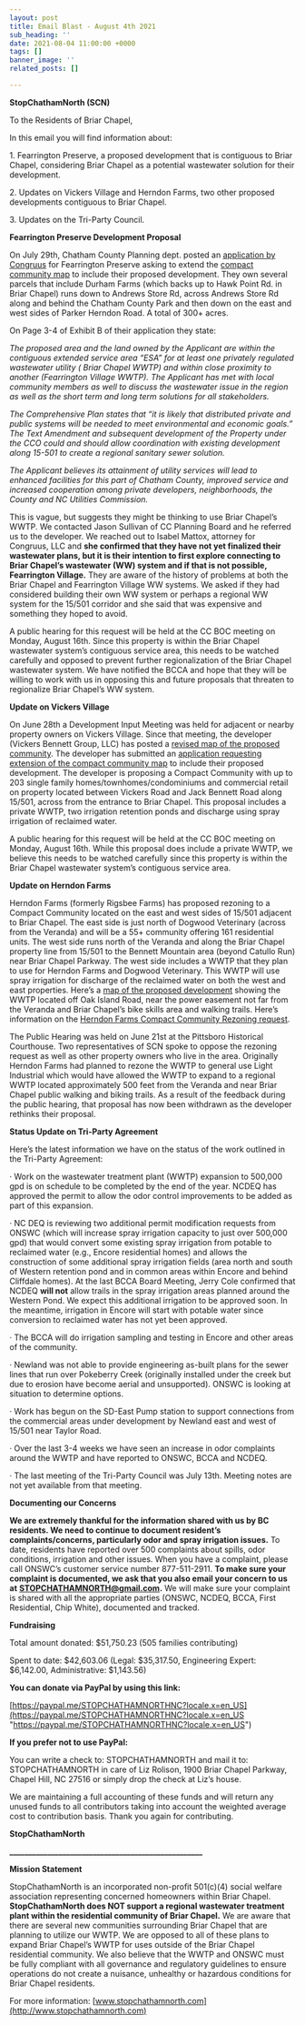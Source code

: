 ```yaml
---
layout: post
title: Email Blast - August 4th 2021
sub_heading: ''
date: 2021-08-04 11:00:00 +0000
tags: []
banner_image: ''
related_posts: []

---
```

**StopChathamNorth (SCN)**

To the Residents of Briar Chapel,

In this email you will find information about:

1\. Fearrington Preserve, a proposed development that is contiguous to Briar Chapel, considering Briar Chapel as a potential wastewater solution for their development.

2\. Updates on Vickers Village and Herndon Farms, two other proposed developments contiguous to Briar Chapel.

3\. Updates on the Tri-Party Council.

**Fearrington Preserve Development Proposal**

On July 29th, Chatham County Planning dept. posted an [application by Congruus](https://www.chathamcountync.gov/government/departments-programs/planning/rezonings-subdivision-cases/2021-items/fearrington-preserve-congruus-cco-text-and-map-amendment) for Fearrington Preserve asking to extend the [compact community map](https://www.chathamcountync.gov/home/showpublisheddocument/56583/637629762403830000) to include their proposed development. They own several parcels that include Durham Farms (which backs up to Hawk Point Rd. in Briar Chapel) runs down to Andrews Store Rd, across Andrews Store Rd along and behind the Chatham County Park and then down on the east and west sides of Parker Herndon Road. A total of 300+ acres.

On Page 3-4 of Exhibit B of their application they state:

_The proposed area and the land owned by the Applicant are within the contiguous extended service area “ESA” for at least one privately regulated wastewater utility ( Briar Chapel WWTP) and within close proximity to another (Fearrington Village WWTP). The Applicant has met with local community members as well to discuss the wastewater issue in the region as well as the short term and long term solutions for all stakeholders._

_The Comprehensive Plan states that “it is likely that distributed private and public systems will be needed to meet environmental and economic goals.” The Text Amendment and subsequent development of the Property under the CCO could and should allow coordination with existing development along 15-501 to create a regional sanitary sewer solution._

_The Applicant believes its attainment of utility services will lead to enhanced facilities for this part of Chatham County, improved service and increased cooperation among private developers, neighborhoods, the County and NC Utilities Commission._

This is vague, but suggests they might be thinking to use Briar Chapel’s WWTP. We contacted Jason Sullivan of CC Planning Board and he referred us to the developer. We reached out to Isabel Mattox, attorney for Congruus, LLC and **she confirmed that they have not yet finalized their wastewater plans, but it is their intention to first explore connecting to Briar Chapel’s wastewater (WW) system and if that is not possible, Fearrington Village.** They are aware of the history of problems at both the Briar Chapel and Fearrington Village WW systems. We asked if they had considered building their own WW system or perhaps a regional WW system for the 15/501 corridor and she said that was expensive and something they hoped to avoid.

A public hearing for this request will be held at the CC BOC meeting on Monday, August 16th. Since this property is within the Briar Chapel wastewater system’s contiguous service area, this needs to be watched carefully and opposed to prevent further regionalization of the Briar Chapel wastewater system. We have notified the BCCA and hope that they will be willing to work with us in opposing this and future proposals that threaten to regionalize Briar Chapel’s WW system.

**Update on Vickers Village**

On June 28th a Development Input Meeting was held for adjacent or nearby property owners on Vickers Village. Since that meeting, the developer (Vickers Bennett Group, LLC) has posted a [revised map of the proposed community](https://www.chathamcountync.gov/home/showpublisheddocument/56611/637629805040900000). The developer has submitted an [application requesting extension of the compact community map](https://www.chathamcountync.gov/government/departments-programs/planning/rezonings-subdivision-cases/2021-items/vickers-village-cco-rezoning) to include their proposed development. The developer is proposing a Compact Community with up to 203 single family homes/townhomes/condominiums and commercial retail on property located between Vickers Road and Jack Bennett Road along 15/501, across from the entrance to Briar Chapel. This proposal includes a private WWTP, two irrigation retention ponds and discharge using spray irrigation of reclaimed water.

A public hearing for this request will be held at the CC BOC meeting on Monday, August 16th. While this proposal does include a private WWTP, we believe this needs to be watched carefully since this property is within the Briar Chapel wastewater system’s contiguous service area.

**Update on Herndon Farms**

Herndon Farms (formerly Rigsbee Farms) has proposed rezoning to a Compact Community located on the east and west sides of 15/501 adjacent to Briar Chapel. The east side is just north of Dogwood Veterinary (across from the Veranda) and will be a 55+ community offering 161 residential units. The west side runs north of the Veranda and along the Briar Chapel property line from 15/501 to the Bennett Mountain area (beyond Catullo Run) near Briar Chapel Parkway. The west side includes a WWTP that they plan to use for Herndon Farms and Dogwood Veterinary. This WWTP will use spray irrigation for discharge of the reclaimed water on both the west and east properties. Here’s a [map of the proposed development](https://www.chathamcountync.gov/home/showpublisheddocument/55767/637575348638970000) showing the WWTP located off Oak Island Road, near the power easement not far from the Veranda and Briar Chapel’s bike skills area and walking trails. Here’s information on the [Herndon Farms Compact Community Rezoning request](https://www.chathamcountync.gov/government/departments-programs/planning/rezonings-subdivision-cases/2021-items/herndon-farms-compact-community-rezoning).

The Public Hearing was held on June 21st at the Pittsboro Historical Courthouse. Two representatives of SCN spoke to oppose the rezoning request as well as other property owners who live in the area. Originally Herndon Farms had planned to rezone the WWTP to general use Light Industrial which would have allowed the WWTP to expand to a regional WWTP located approximately 500 feet from the Veranda and near Briar Chapel public walking and biking trails. As a result of the feedback during the public hearing, that proposal has now been withdrawn as the developer rethinks their proposal.

**Status Update on Tri-Party Agreement**

Here’s the latest information we have on the status of the work outlined in the Tri-Party Agreement:

· Work on the wastewater treatment plant (WWTP) expansion to 500,000 gpd is on schedule to be completed by the end of the year. NCDEQ has approved the permit to allow the odor control improvements to be added as part of this expansion.

· NC DEQ is reviewing two additional permit modification requests from ONSWC (which will increase spray irrigation capacity to just over 500,000 gpd) that would convert some existing spray irrigation from potable to reclaimed water (e.g., Encore residential homes) and allows the construction of some additional spray irrigation fields (area north and south of Western retention pond and in common areas within Encore and behind Cliffdale homes). At the last BCCA Board Meeting, Jerry Cole confirmed that NCDEQ **will not** allow trails in the spray irrigation areas planned around the Western Pond. We expect this additional irrigation to be approved soon. In the meantime, irrigation in Encore will start with potable water since conversion to reclaimed water has not yet been approved.

· The BCCA will do irrigation sampling and testing in Encore and other areas of the community.

· Newland was not able to provide engineering as-built plans for the sewer lines that run over Pokeberry Creek (originally installed under the creek but due to erosion have become aerial and unsupported). ONSWC is looking at situation to determine options.

· Work has begun on the SD-East Pump station to support connections from the commercial areas under development by Newland east and west of 15/501 near Taylor Road.

· Over the last 3-4 weeks we have seen an increase in odor complaints around the WWTP and have reported to ONSWC, BCCA and NCDEQ.

· The last meeting of the Tri-Party Council was July 13th. Meeting notes are not yet available from that meeting.

**Documenting our Concerns**

**We are extremely thankful for the information shared with us by BC residents. We need to continue to document resident’s complaints/concerns, particularly odor and spray irrigation issues.** To date, residents have reported over 500 complaints about spills, odor conditions, irrigation and other issues. When you have a complaint, please call ONSWC’s customer service number 877-511-2911. **To make sure your complaint is documented, we ask that you also email your concern to us at** [**STOPCHATHAMNORTH@gmail.com**](mailto:STOPCHATHAMNORTH@gmail.com)**.** We will make sure your complaint is shared with all the appropriate parties (ONSWC, NCDEQ, BCCA, First Residential, Chip White), documented and tracked.

**Fundraising**

Total amount donated: $51,750.23 (505 families contributing)

Spent to date: $42,603.06 (Legal: $35,317.50, Engineering Expert: $6,142.00, Administrative: $1,143.56)

**You can donate via PayPal by using this link:**

[https://paypal.me/STOPCHATHAMNORTHNC?locale.x=en_US](https://paypal.me/STOPCHATHAMNORTHNC?locale.x=en_US "https://paypal.me/STOPCHATHAMNORTHNC?locale.x=en_US")

**If you prefer not to use PayPal:**

You can write a check to: STOPCHATHAMNORTH and mail it to: STOPCHATHAMNORTH in care of Liz Rolison, 1900 Briar Chapel Parkway, Chapel Hill, NC 27516 or simply drop the check at Liz’s house.

We are maintaining a full accounting of these funds and will return any unused funds to all contributors taking into account the weighted average cost to contribution basis. Thank you again for contributing.

**StopChathamNorth**

**___________________________________________________**

**Mission Statement**

StopChathamNorth is an incorporated non-profit 501(c)(4) social welfare association representing concerned homeowners within Briar Chapel. **StopChathamNorth does NOT support a regional wastewater treatment plant within the residential community of Briar Chapel.** We are aware that there are several new communities surrounding Briar Chapel that are planning to utilize our WWTP. We are opposed to all of these plans to expand Briar Chapel’s WWTP for uses outside of the Briar Chapel residential community. We also believe that the WWTP and ONSWC must be fully compliant with all governance and regulatory guidelines to ensure operations do not create a nuisance, unhealthy or hazardous conditions for Briar Chapel residents.

For more information: [www.stopchathamnorth.com](http://www.stopchathamnorth.com)